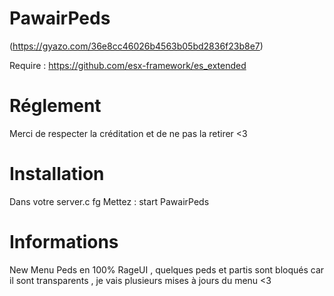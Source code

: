 # PawairPeds

(https://gyazo.com/36e8cc46026b4563b05bd2836f23b8e7)

Require :  https://github.com/esx-framework/es_extended

#  Réglement
Merci de respecter la créditation et de ne pas la retirer <3

# Installation 
Dans votre server.c fg  Mettez :
start PawairPeds


#  Informations
New Menu Peds en 100% RageUI , quelques peds et partis sont bloqués car il sont transparents , je vais plusieurs mises à jours du menu  <3
